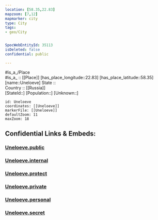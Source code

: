 ```yaml
---
location: [58.35,22.83] 
mapzoom: [7,12] 
mapmarker: city 
type: City
tags:
- geo/City


SpocWebEntityId: 35113
isDeleted: false
confidential: public

---
```

#is_a_/Place  
#is_a_ :: [[Place]] 
[has_place_longitude::22.83] 
[has_place_latitude::58.35] 
[name::Uneloeve] 
State ::  
Country :: [[Russia]]  
[StateId::] 
[Population::] 
[Unknown::] 


```leaflet
id: Uneloeve
coordinates: [[Uneloeve]] 
markerFile: [[Uneloeve]] 
defaultZoom: 11 
maxZoom: 18
```


## Confidential Links & Embeds: 

### [Uneloeve.public](/_public/\Earth\Continent\Europe\Europe~North\Estonia\Counties~Estonia\Saare\CityUneloeve.public.md) 

### [Uneloeve.internal](/_internal/\Earth\Continent\Europe\Europe~North\Estonia\Counties~Estonia\Saare\CityUneloeve.internal.md) 

### [Uneloeve.protect](/_protect/\Earth\Continent\Europe\Europe~North\Estonia\Counties~Estonia\Saare\CityUneloeve.protect.md) 

### [Uneloeve.private](/_private/\Earth\Continent\Europe\Europe~North\Estonia\Counties~Estonia\Saare\CityUneloeve.private.md) 

### [Uneloeve.personal](/_personal/\Earth\Continent\Europe\Europe~North\Estonia\Counties~Estonia\Saare\CityUneloeve.personal.md) 

### [Uneloeve.secret](/_secret/\Earth\Continent\Europe\Europe~North\Estonia\Counties~Estonia\Saare\CityUneloeve.secret.md)

